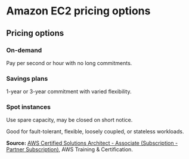 # Amazon EC2 pricing options

## Pricing options

### On-demand

Pay per second or hour with no long commitments.

### Savings plans

1-year or 3-year commitment with varied flexibility.

### Spot instances

Use spare capacity, may be closed on short notice.

Good for fault-tolerant, flexible, loosely coupled, or stateless workloads.

**Source:** [AWS Certified Solutions Architect - Associate (Subscription - Partner Subscription)](https://explore.skillbuilder.aws/learn/learning-plans/2159/aws-certified-solutions-architect-associate-subscription-partner-subscription), AWS Training & Certification.
